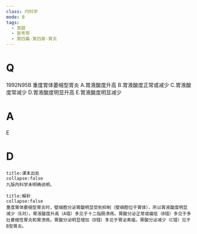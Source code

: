 ```yaml
---
class: 内科学
mode: B
tags:
  - 真题
  - 医考帮
  - 第四篇-第四章-胃炎
---
```


# Q
1992N95B 重度胃体萎缩型胃炎
A.胃液酸度升高
B.胃液酸度正常或减少
C.胃液酸度常减少
D.胃液酸度明显升高
E.胃液酸度明显减少

# A
E
# D
```ad-note
title:课本出处
collapse:false
九版内科学未明确说明。
```

```ad-summary
title:解析
collapse:false
重度胃体萎缩型胃炎时，壁细胞分泌胃酸明显受到抑制（壁细胞位于胃体），所以胃液酸度明显减少（E对）。胃液酸度升高（A错）多见于十二指肠溃疡。胃酸分泌正常或偏低（B错）多见于多灶萎缩性胃炎和胃溃疡。胃酸分泌明显增加（D错）多见于胃泌素瘤。胃酸分泌减少（C错）见于B型胃炎。
```

